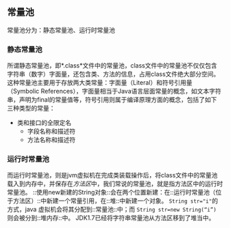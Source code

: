 ## 常量池
常量池分为：静态常量池、运行时常量池

### 静态常量池
所谓静态常量池，即*.class*文件中的常量池，class文件中的常量池不仅仅包含字符串（数字）字面量，还包含类、方法的信息，占用class文件绝大部分空间。这种常量池主要用于存放两大类常量：字面量（Literal）和符号引用量（Symbolic References），字面量相当于Java语言层面常量的概念，如文本字符串，声明为final的常量值等，符号引用则属于编译原理方面的概念，包括了如下三种类型的常量：
* 类和接口的全限定名
	* 字段名称和描述符
	* 方法名称和描述符
### 运行时常量池
而运行时常量池，则是jvm虚拟机在完成类装载操作后，将class文件中的常量池载入到内存中，并保存在*方法区*中，我们常说的常量池，就是指方法区中的运行时常量池。
::使用new新建的String对象::会在两个位置新建：在::运行时常量池（位于方法区）::中新建一个常量引用，在::堆::中新建一个对象。
`String str="i"`的方式，java 虚拟机会将其分配到::常量池::中；而 `String str=new String(“i”)` 则会被分到::堆内存::中。
JDK1.7已经将字符串常量池从方法区移到了堆当中。